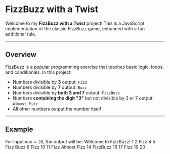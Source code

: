 # FizzBuzz with a Twist

Welcome to my **FizzBuzz with a Twist** project! This is a JavaScript implementation of the classic FizzBuzz game, enhanced with a fun additional rule.

---

## Overview

FizzBuzz is a popular programming exercise that teaches basic logic, loops, and conditionals. In this project:

- Numbers divisible by **3** output: `Fizz`
- Numbers divisible by **7** output: `Buzz`
- Numbers divisible by **both 3 and 7** output: `FizzBuzz`
- Numbers **containing the digit "3"** but not divisible by 3 or 7 output: `Almost Fizz`
- All other numbers output the number itself

---

## Example

For input `num = 20`, the output will be:
Welcome to FizzBuzz!
1
2
Fizz
4
5
Fizz
Buzz
8
Fizz
10
11
Fizz
Almost Fizz
14
FizzBuzz
16
17
Fizz
19
20